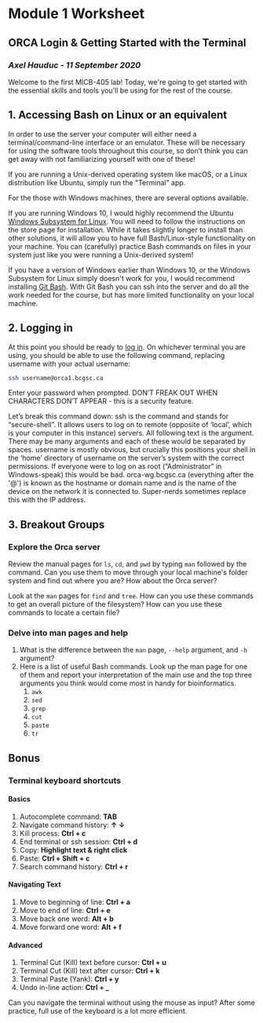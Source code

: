 # Module 1 Worksheet
## ORCA Login & Getting Started with the Terminal
### *Axel Hauduc - 11 September 2020*
Welcome to the first MICB-405 lab! Today, we're going to get started with the essential skills and tools you'll be using for the rest of the course.

## 1. Accessing Bash on Linux or an equivalent
In order to use the server your computer will either need a terminal/command-line interface or an emulator. These will be necessary for using the software tools throughout this course, so don’t think you can get away with not familiarizing yourself with one of these! 

If you are running a Unix-derived operating system like macOS, or a Linux distribution like Ubuntu, simply run the "Terminal" app.

For the those with Windows machines, there are several options available.

If you are running Windows 10, I would highly recommend the Ubuntu [Windows Subsystem for Linux](https://www.microsoft.com/en-ca/p/ubuntu/9nblggh4msv6?activetab=pivot:overviewtab). You will need to follow the instructions on the store page for installation. While it takes slightly longer to install than other solutions, it will allow you to have full Bash/Linux-style functionality on your machine. You can (carefully) practice Bash commands on files in your system just like you were running a Unix-derived system!

If you have a version of Windows earlier than Windows 10, or the Windows Subsystem for Linux simply doesn't work for you, I would recommend installing [Git Bash](https://gitforwindows.org/). With Git Bash you can ssh into the server and do all the work needed for the course, but has more limited functionality on your local machine.

## 2. Logging in

At this point you should be ready to [log in](https://media2.giphy.com/media/LcfBYS8BKhCvK/giphy.gif?cid=ecf05e4747b1d69a24ea3b94dd23c9634105af0c7416ebb9&rid=giphy.gif). On whichever terminal you are using, you should be able to use the following command, replacing username with your actual username:

```bash
ssh username@orca1.bcgsc.ca
```

Enter your password when prompted. DON’T FREAK OUT WHEN CHARACTERS DON’T APPEAR - this is a security feature.

Let’s break this command down: ssh is the command and stands for “secure-shell”. It allows users to log on to remote (opposite of ‘local’, which is your computer in this instance) servers. All following text is the argument. There may be many arguments and each of these would be separated by spaces. username is mostly obvious, but crucially this positions your shell in the ‘home’ directory of username on the server’s system with the correct permissions. If everyone were to log on as root (“Administrator” in Windows-speak) this would be bad. orca-wg.bcgsc.ca (everything after the '@') is known as the hostname or domain name and is the name of the device on the network it is connected to. Super-nerds sometimes replace this with the IP address.

## 3. Breakout Groups
### Explore the Orca server
Review the manual pages for ```ls```, ```cd```, and ```pwd``` by typing ```man``` followed by the command. Can you use them to move through your local machine's folder system and find out where you are? How about the Orca server?

Look at the ```man``` pages for ```find``` and ```tree```. How can you use these commands to get an overall picture of the filesystem? How can you use these commands to locate a certain file?

### Delve into man pages and help
1.	What is the difference between the ```man``` page, ```--help``` argument, and ```-h``` argument?
2.	Here is a list of useful Bash commands. Look up the man page for one of them and report your interpretation of the main use and the top three arguments you think would come most in handy for bioinformatics.
    1. ```awk```
    2. ```sed```
    3. ```grep```
    4. ```cut```
    5. ```paste```
    6. ```tr```

## Bonus
### Terminal keyboard shortcuts
#### Basics
1. Autocomplete command:
**TAB**
2. Navigate command history:
**↑ ↓**
3. Kill process:
**Ctrl + c**
4. End terminal or ssh session: 
**Ctrl + d**
5. Copy:
**Highlight text & right click**
6. Paste:
**Ctrl + Shift + c**
7. Search command history:
**Ctrl + r**

#### Navigating Text
1. Move to beginning of line:
**Ctrl + a**
2. Move to end of line:
**Ctrl + e**
3. Move back one word:
**Alt + b**
4. Move forward one word:
**Alt + f**

#### Advanced
1. Terminal Cut (Kill) text before cursor:
**Ctrl + u**
2. Terminal Cut (Kill) text after cursor:
**Ctrl + k**
3. Terminal Paste (Yank):
**Ctrl + y**
4. Undo in-line action:
**Ctrl + _**

Can you navigate the terminal without using the mouse as input?
After some practice, full use of the keyboard is a lot more efficient.
